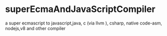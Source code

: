 superEcmaAndJavaScriptCompiler
==============================

a super ecmascript to javascript,java, c (via llvm ), csharp, native code-asm, nodejs,v8 and other compiler

